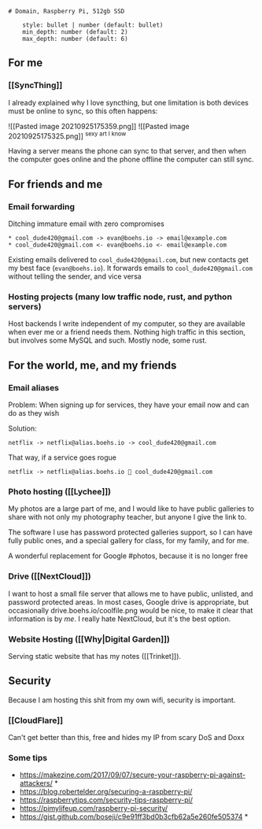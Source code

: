 	# Domain, Raspberry Pi, 512gb SSD

```toc
    style: bullet | number (default: bullet)
    min_depth: number (default: 2)
    max_depth: number (default: 6)
```

## For me

### [[SyncThing]]

I already explained why I love syncthing, but one limitation is both devices must be online to sync, so this often happens:

![[Pasted image 20210925175359.png]]
![[Pasted image 20210925175325.png]]
<sup>sexy art I know</sup>

Having a server means the phone can sync to that server, and then when the computer goes online and the phone offline the computer can still sync.

## For friends and me

### Email forwarding 

Ditching immature email with zero compromises

```ad-example
* cool_dude420@gmail.com -> evan@boehs.io -> email@example.com
* cool_dude420@gmail.com <- evan@boehs.io <- email@example.com
```

Existing emails delivered to `cool_dude420@gmail.com`, but new contacts get my best face (`evan@boehs.io`). It forwards emails to `cool_dude420@gmail.com` without telling the sender, and vice versa

### Hosting projects (many low traffic node, rust, and python servers)

Host backends I write independent of my computer, so they are available when ever me or a friend needs them. Nothing high traffic in this section, but involves some MySQL and such. Mostly node, some rust.

## For the world, me, and my friends

### Email aliases

Problem: When signing up for services, they have your email now and can do as they wish

Solution: 
```ad-example
netflix -> netflix@alias.boehs.io -> cool_dude420@gmail.com
```

That way, if a service goes rogue

```ad-example
netflix -> netflix@alias.boehs.io 🚫 cool_dude420@gmail.com
```

### Photo hosting ([[Lychee]])

My photos are a large part of me, and I would like to have public galleries to share with not only my photography teacher, but anyone I give the link to. 

The software I use has password protected galleries support, so I can have fully public ones, and a special gallery for class, for my family, and for me.

A wonderful replacement for Google #photos, because it is no longer free

### Drive ([[NextCloud]])

I want to host a small file server that allows me to have public, unlisted, and password protected areas. In most cases, Google drive is appropriate, but occasionally drive.boehs.io/coolfile.png would be nice, to make it clear that information is by *me*. I really hate NextCloud, but it's the best option.

### Website Hosting ([[Why|Digital Garden]])

Serving static website that has my notes ([[Trinket]]).

## Security

Because I am hosting this shit from my own wifi, security is important. 

### [[CloudFlare]]

Can't get better than this, free and hides my IP from scary DoS and Doxx

### Some tips

- https://makezine.com/2017/09/07/secure-your-raspberry-pi-against-attackers/ *
- https://blog.robertelder.org/securing-a-raspberry-pi/
- https://raspberrytips.com/security-tips-raspberry-pi/
- https://pimylifeup.com/raspberry-pi-security/
- https://gist.github.com/boseji/c9e91ff3bd0b3cfb62a5e260fe505374 *
